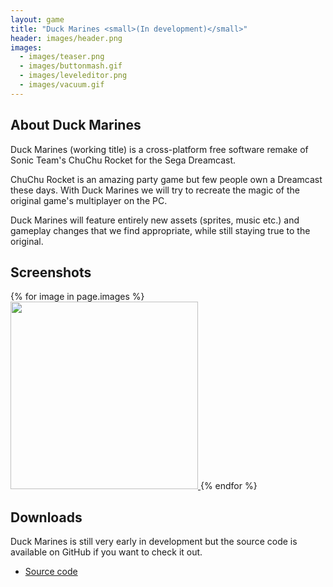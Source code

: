 ```yaml
---
layout: game
title: "Duck Marines <small>(In development)</small>"
header: images/header.png
images:
  - images/teaser.png
  - images/buttonmash.gif
  - images/leveleditor.png
  - images/vacuum.gif
---
```

## About Duck Marines ##
Duck Marines (working title) is a cross-platform free software remake of Sonic Team's ChuChu Rocket for the Sega Dreamcast.

ChuChu Rocket is an amazing party game but few people own a Dreamcast these days. With Duck Marines we will try to recreate the magic of the original game's multiplayer on the PC.

Duck Marines will feature entirely new assets (sprites, music etc.) and gameplay changes that we find appropriate, while still staying true to the original.

## Screenshots ##
<div class="centered-div">
{% for image in page.images %}
<a href="{{ image }}">
	<img src="{{ image }}" width="300" class="game-thumb" />
</a>
{% endfor %}
</div>

## Downloads ##

Duck Marines is still very early in development but the source code is available on GitHub if
you want to check it out.

* [Source code](https://github.com/SimonLarsen/duckmarines)
